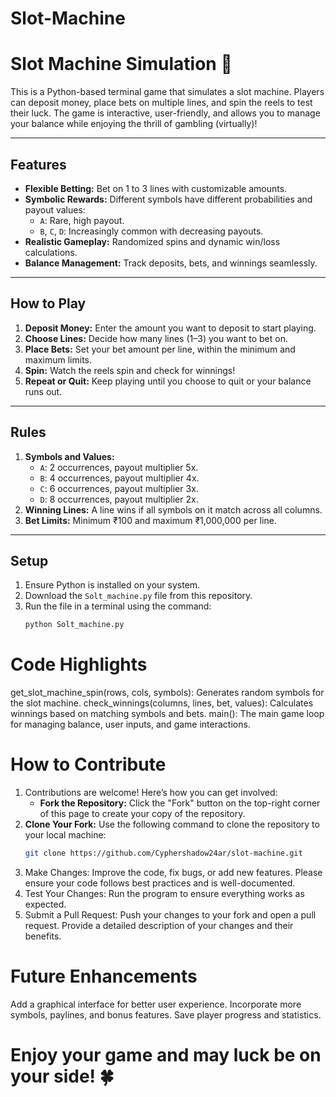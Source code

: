 # Slot-Machine
# Slot Machine Simulation 🎰

This is a Python-based terminal game that simulates a slot machine. Players can deposit money, place bets on multiple lines, and spin the reels to test their luck. The game is interactive, user-friendly, and allows you to manage your balance while enjoying the thrill of gambling (virtually)!

---

## Features
- **Flexible Betting:** Bet on 1 to 3 lines with customizable amounts.
- **Symbolic Rewards:** Different symbols have different probabilities and payout values:
  - `A`: Rare, high payout.
  - `B`, `C`, `D`: Increasingly common with decreasing payouts.
- **Realistic Gameplay:** Randomized spins and dynamic win/loss calculations.
- **Balance Management:** Track deposits, bets, and winnings seamlessly.

---

## How to Play
1. **Deposit Money:** Enter the amount you want to deposit to start playing.
2. **Choose Lines:** Decide how many lines (1–3) you want to bet on.
3. **Place Bets:** Set your bet amount per line, within the minimum and maximum limits.
4. **Spin:** Watch the reels spin and check for winnings!
5. **Repeat or Quit:** Keep playing until you choose to quit or your balance runs out.

---

## Rules
1. **Symbols and Values:**
   - `A`: 2 occurrences, payout multiplier 5x.
   - `B`: 4 occurrences, payout multiplier 4x.
   - `C`: 6 occurrences, payout multiplier 3x.
   - `D`: 8 occurrences, payout multiplier 2x.
2. **Winning Lines:** A line wins if all symbols on it match across all columns.
3. **Bet Limits:** Minimum ₹100 and maximum ₹1,000,000 per line.

---

## Setup
1. Ensure Python is installed on your system.
2. Download the `Solt_machine.py` file from this repository.
3. Run the file in a terminal using the command:
   ```bash
   python Solt_machine.py


# Code Highlights
get_slot_machine_spin(rows, cols, symbols): Generates random symbols for the slot machine.
check_winnings(columns, lines, bet, values): Calculates winnings based on matching symbols and bets.
main(): The main game loop for managing balance, user inputs, and game interactions.

# How to Contribute

1. Contributions are welcome! Here’s how you can get involved:
   - **Fork the Repository:** Click the "Fork" button on the top-right corner of this page to create your copy of the repository.
2. **Clone Your Fork:** Use the following command to clone the repository to your local machine:
   ```bash
   git clone https://github.com/Cyphershadow24ar/slot-machine.git
   
3. Make Changes: Improve the code, fix bugs, or add new features. Please ensure your code follows best practices and is well-documented.
4. Test Your Changes: Run the program to ensure everything works as expected.
5. Submit a Pull Request: Push your changes to your fork and open a pull request. Provide a detailed description of your changes and their benefits.

# Future Enhancements
Add a graphical interface for better user experience.
Incorporate more symbols, paylines, and bonus features.
Save player progress and statistics.

# Enjoy your game and may luck be on your side! 🍀






